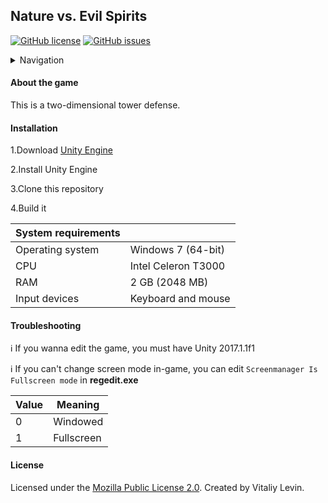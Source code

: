 ## Nature vs. Evil Spirits

[![GitHub license](https://img.shields.io/github/license/VitalikLevin/Nature-vs.-Evil-Sprits)](https://github.com/VitalikLevin/Nature-vs.-Evil-Sprits)
[![GitHub issues](https://img.shields.io/github/issues/VitalikLevin/Nature-vs.-Evil-Sprits)](https://github.com/VitalikLevin/Nature-vs.-Evil-Sprits)

<details>
<summary>Navigation</summary>

- [About the game](#about-the-game)
- [Installation](#installation)
- [Troubleshooting](#troubleshooting)
- [License](#license)
</details>

<h4>About the game</h4>

This is a two-dimensional tower defense.

<h4>Installation</h4>

1.Download [Unity Engine](https://unity3d.com/get-unity/download/archive )

2.Install Unity Engine

3.Clone this repository

4.Build it

| System requirements |                     |
| ------------------- | ------------------- |
| Operating system    | Windows 7 (64-bit)  |
| CPU                 | Intel Celeron T3000 |
| RAM                 | 2 GB (2048 MB)      |
| Input devices       | Keyboard and mouse  |

<h4>Troubleshooting</h4>

:information_source: If you wanna edit the game, you must have Unity 2017.1.1f1

:information_source: If you can't change screen mode in-game, you can edit ``Screenmanager Is Fullscreen mode`` in **regedit.exe**

| Value | Meaning       |
| ----- | ------------- |
| 0     | Windowed      |
| 1     | Fullscreen    |

<h4>License</h4>

Licensed under the [Mozilla Public License 2.0](/LICENSE). Created by Vitaliy Levin.
